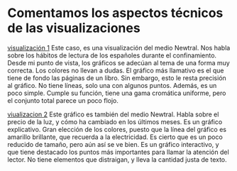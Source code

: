 # Comentamos los aspectos técnicos de las visualizaciones
[visualización 1](https://www.newtral.es/tiempo-lectura-durante-confinamiento/20210303/)
Este caso, es una visualización del medio Newtral. Nos habla sobre los hábitos de lectura de los españoles durante el confinamiento.
Desde mi punto de vista, los gráficos se adecúan al tema de una forma muy correcta. Los colores no llevan a dudas. El gráfico más llamativo es el que tiene de fondo las páginas de un libro. Sin embargo, esto le resta precisión al gráfico. No tiene líneas, solo una con algunos puntos. Además, es un poco simple. 
Cumple su función, tiene una gama cromática uniforme, pero el conjunto total parece un poco flojo.

[viualizacion 2](https://www.newtral.es/como-entender-factura-de-la-luz/20210322/)
Este gráfico es también del medio Newtral. Habla sobre el precio de la luz, y cómo ha cambiado en los últimos meses. Es un gráfico explicativo. Gran elección de los colores, puesto que la línea del gráfico es amarillo brillante, que recuerda a la electricidad. Es cierto que es un poco reducido de tamaño, pero aún así se ve bien. Es un gráfico interactivo, y que tiene destacado los puntos más importantes para llamar la atención del lector. No tiene elementos que distraigan, y lleva la cantidad justa de texto. 

